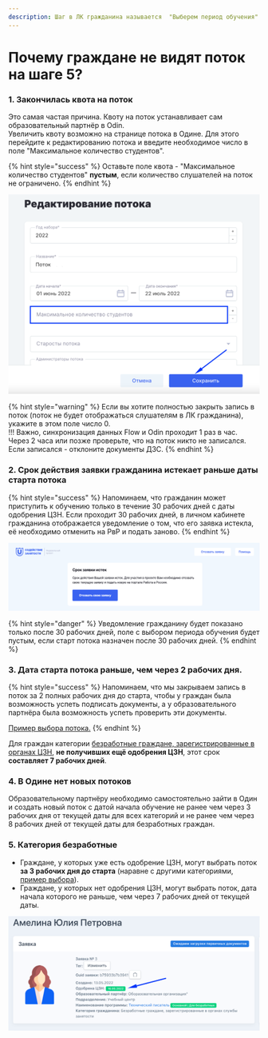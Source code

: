 ```yaml
---
description: Шаг в ЛК гражданина называется  "Выберем период обучения"
---
```


# Почему граждане не видят поток на шаге 5?

### 1. Закончилась квота на поток

Это самая частая причина. Квоту на поток устанавливает сам образовательный партнёр в Odin.  \
Увеличить квоту возможно на странице потока в Одине. Для этого перейдите к редактированию потока и введите необходимое число в поле "Максимальное количество студентов".

{% hint style="success" %}
Оставьте поле квота - "Максимальное количество студентов"  **пустым**, если количество слушателей на поток не ограничено.
{% endhint %}

![Страница редактирования потока](<../.gitbook/assets/image (51).png>)

{% hint style="warning" %}
Если вы хотите полностью закрыть запись в поток (поток не будет отображаться слушателям в ЛК гражданина),  укажите в этом поле число 0.\
!!! Важно, синхронизация данных Flow и Odin проходит 1 раз в час. \
Через 2 часа или позже проверьте, что на поток никто не записался.  Если записался - отклоните документы  ДЗС.
{% endhint %}

### 2. Срок действия заявки гражданина истекает раньше даты старта потока

{% hint style="success" %}
Напоминаем, что гражданин может приступить к обучению только в течение 30 рабочих дней с даты одобрения ЦЗН. Если проходит 30 рабочих дней, в личном кабинете гражданина отображается уведомление о том, что его заявка истекла, её необходимо отменить на РвР и подать заново.
{% endhint %}

![](<../.gitbook/assets/image (80).png>)

{% hint style="danger" %}
Уведомление гражданину будет показано только  после 30 рабочих дней,  поле с выбором периода обучения будет пустым, если старт потока назначен после 30 рабочих дней.
{% endhint %}

### 3. Дата старта потока раньше, чем через 2 рабочих дня.&#x20;

{% hint style="success" %}
Напоминаем, что мы закрываем запись в поток за 2 полных рабочих дня до старта, чтобы у граждан была возможность успеть подписать документы, а у образовательного партнёра была возможность успеть проверить эти документы.&#x20;

[Пример выбора потока.](vybor-potoka-i-podtverzhdenie-dokumentov.md#primer-pyatidnevnoi-rabochei-nedeli-bez-prazdnichnykh-vykhodnykh)
{% endhint %}

Для граждан категории [безработные граждане, зарегистрированные в органах ЦЗН](vybor-potoka-i-podtverzhdenie-dokumentov.md#otobrazhenie-potokov-dlya-bezrabotnykh-grazhdan-zaregistrirovannykh-v-organakh-sluzhby-zanyatosti), **не получивших ещё одобрения ЦЗН**, этот срок **составляет 7 рабочих дней**.

### 4. В Одине нет новых потоков&#x20;

Образовательному партнёру необходимо самостоятельно зайти в Один и создать новый поток с  датой начала обучение  не ранее чем через  3 рабочих дня от текущей даты для всех категорий и не ранее чем через  8 рабочих дней от текущей даты для безработных граждан.

### 5. Категория безработные

* Граждане, у которых уже есть одобрение ЦЗН, могут выбрать поток **за 3 рабочих дня до старта** (наравне с другими категориями, [пример выбора](pochemu-grazhdane-ne-vidyat-potok-na-shage-5.md#primer-pyatidnevnoi-rabochei-nedeli-bez-prazdnichnykh-vykhodnykh)).
* Граждане, у которых нет одобрения ЦЗН, могут выбрать поток,  дата начала которого не раньше, чем через 7 рабочих дней от текущей даты.

![Где посмотреть одобрение ЦЗН?](<../.gitbook/assets/image (45).png>)
